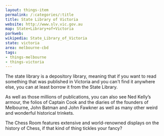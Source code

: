 ```yaml
---
layout: things-item
permalink: /:categories/:title
title: State Library of Victoria
website: http://www.slv.vic.gov.au
map: State+Library+of+Victoria
parkweb: 
wikipedia: State_Library_of_Victoria
state: victoria
area: melbourne-cbd
tags:
- things-melbourne
- things-victoria
---
```

The state library is a depository library, meaning that if you want to read something that was published in Victoria and you can't find it anywhere else, you can at least borrow it from the State Library.

As well as those millions of publications, you can also see Ned Kelly’s armour, the folios of Captain Cook and the diaries of the founders of Melbourne, John Batman and John Fawkner as well as many other weird and wonderful historical trinkets.

The Chess Room features extensive and world-renowned displays on the history of Chess, if that kind of thing tickles your fancy?
